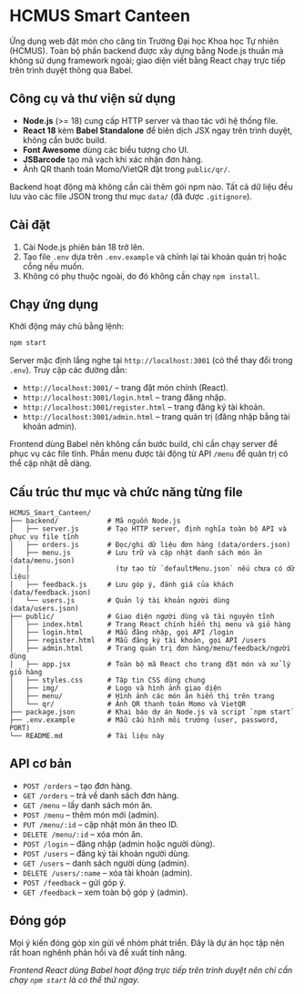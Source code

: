 # HCMUS Smart Canteen

Ứng dụng web đặt món cho căng tin Trường Đại học Khoa học Tự nhiên (HCMUS). Toàn bộ phần backend được xây dựng bằng Node.js thuần mà không sử dụng framework ngoài; giao diện viết bằng React chạy trực tiếp trên trình duyệt thông qua Babel.

## Công cụ và thư viện sử dụng

- **Node.js** (>= 18) cung cấp HTTP server và thao tác với hệ thống file.
- **React 18** kèm **Babel Standalone** để biên dịch JSX ngay trên trình duyệt, không cần bước build.
- **Font Awesome** dùng các biểu tượng cho UI.
- **JSBarcode** tạo mã vạch khi xác nhận đơn hàng.
- Ảnh QR thanh toán Momo/VietQR đặt trong `public/qr/`.

Backend hoạt động mà không cần cài thêm gói npm nào. Tất cả dữ liệu đều lưu vào các file JSON trong thư mục `data/` (đã được `.gitignore`).

## Cài đặt

1. Cài Node.js phiên bản 18 trở lên.
2. Tạo file `.env` dựa trên `.env.example` và chỉnh lại tài khoản quản trị hoặc cổng nếu muốn.
3. Không có phụ thuộc ngoài, do đó không cần chạy `npm install`.

## Chạy ứng dụng

Khởi động máy chủ bằng lệnh:

```bash
npm start
```

Server mặc định lắng nghe tại `http://localhost:3001` (có thể thay đổi trong `.env`). Truy cập các đường dẫn:

- `http://localhost:3001/` – trang đặt món chính (React).
- `http://localhost:3001/login.html` – trang đăng nhập.
- `http://localhost:3001/register.html` – trang đăng ký tài khoản.
- `http://localhost:3001/admin.html` – trang quản trị (đăng nhập bằng tài khoản admin).

Frontend dùng Babel nên không cần bước build, chỉ cần chạy server để phục vụ các file tĩnh. Phần menu được tải động từ API `/menu` để quản trị có thể cập nhật dễ dàng.

## Cấu trúc thư mục và chức năng từng file

```
HCMUS_Smart_Canteen/
├── backend/            # Mã nguồn Node.js
│   ├── server.js       # Tạo HTTP server, định nghĩa toàn bộ API và phục vụ file tĩnh
│   ├── orders.js       # Đọc/ghi dữ liệu đơn hàng (data/orders.json)
│   ├── menu.js         # Lưu trữ và cập nhật danh sách món ăn (data/menu.json)
│   │                     (tự tạo từ `defaultMenu.json` nếu chưa có dữ liệu)
│   ├── feedback.js     # Lưu góp ý, đánh giá của khách (data/feedback.json)
│   └── users.js        # Quản lý tài khoản người dùng (data/users.json)
├── public/             # Giao diện người dùng và tài nguyên tĩnh
│   ├── index.html      # Trang React chính hiển thị menu và giỏ hàng
│   ├── login.html      # Mẫu đăng nhập, gọi API /login
│   ├── register.html   # Mẫu đăng ký tài khoản, gọi API /users
│   ├── admin.html      # Trang quản trị đơn hàng/menu/feedback/người dùng
│   ├── app.jsx         # Toàn bộ mã React cho trang đặt món và xử lý giỏ hàng
│   ├── styles.css      # Tập tin CSS dùng chung
│   ├── img/            # Logo và hình ảnh giao diện
│   ├── menu/           # Hình ảnh các món ăn hiển thị trên trang
│   └── qr/             # Ảnh QR thanh toán Momo và VietQR
├── package.json        # Khai báo dự án Node.js và script `npm start`
├── .env.example        # Mẫu cấu hình môi trường (user, password, PORT)
└── README.md           # Tài liệu này
```

## API cơ bản

- `POST /orders` – tạo đơn hàng.
- `GET /orders` – trả về danh sách đơn hàng.
- `GET /menu` – lấy danh sách món ăn.
- `POST /menu` – thêm món mới (admin).
- `PUT /menu/:id` – cập nhật món ăn theo ID.
- `DELETE /menu/:id` – xóa món ăn.
- `POST /login` – đăng nhập (admin hoặc người dùng).
- `POST /users` – đăng ký tài khoản người dùng.
- `GET /users` – danh sách người dùng (admin).
- `DELETE /users/:name` – xóa tài khoản (admin).
- `POST /feedback` – gửi góp ý.
- `GET /feedback` – xem toàn bộ góp ý (admin).

## Đóng góp

Mọi ý kiến đóng góp xin gửi về nhóm phát triển. Đây là dự án học tập nên rất hoan nghênh phản hồi và đề xuất tính năng.

_Frontend React dùng Babel hoạt động trực tiếp trên trình duyệt nên chỉ cần chạy `npm start` là có thể thử ngay._
